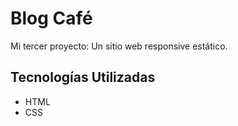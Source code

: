 # Blog Café

Mi tercer proyecto: Un sitio web responsive estático.

## Tecnologías Utilizadas

- HTML
- CSS
